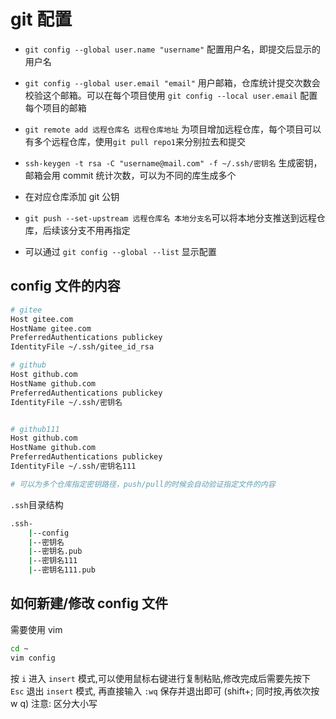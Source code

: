 # git 配置

- `git config --global user.name "username"` 配置用户名，即提交后显示的用户名

- `git config --global user.email "email"` 用户邮箱，仓库统计提交次数会校验这个邮箱。可以在每个项目使用 `git config --local user.email` 配置每个项目的邮箱

- `git remote add 远程仓库名 远程仓库地址` 为项目增加远程仓库，每个项目可以有多个远程仓库，使用`git pull repo1`来分别拉去和提交

- `ssh-keygen -t rsa -C "username@mail.com" -f ~/.ssh/密钥名` 生成密钥，邮箱会用 commit 统计次数，可以为不同的库生成多个

- 在对应仓库添加 git 公钥

- `git push --set-upstream 远程仓库名 本地分支名`可以将本地分支推送到远程仓库，后续该分支不用再指定
- 可以通过 `git config --global --list` 显示配置

## config 文件的内容

```bash
# gitee
Host gitee.com
HostName gitee.com
PreferredAuthentications publickey
IdentityFile ~/.ssh/gitee_id_rsa

# github
Host github.com
HostName github.com
PreferredAuthentications publickey
IdentityFile ~/.ssh/密钥名


# github111
Host github.com
HostName github.com
PreferredAuthentications publickey
IdentityFile ~/.ssh/密钥名111

# 可以为多个仓库指定密钥路径，push/pull的时候会自动验证指定文件的内容

```

`.ssh`目录结构

```bash
.ssh-
    |--config
	|--密钥名
	|--密钥名.pub
	|--密钥名111
	|--密钥名111.pub
```

## 如何新建/修改 config 文件

需要使用 vim

```bash
cd ~
vim config
```

按 `i` 进入 `insert` 模式,可以使用鼠标右键进行复制粘贴,修改完成后需要先按下 `Esc` 退出 `insert` 模式, 再直接输入 `:wq` 保存并退出即可 (shift+; 同时按,再依次按 w q)
注意: 区分大小写
